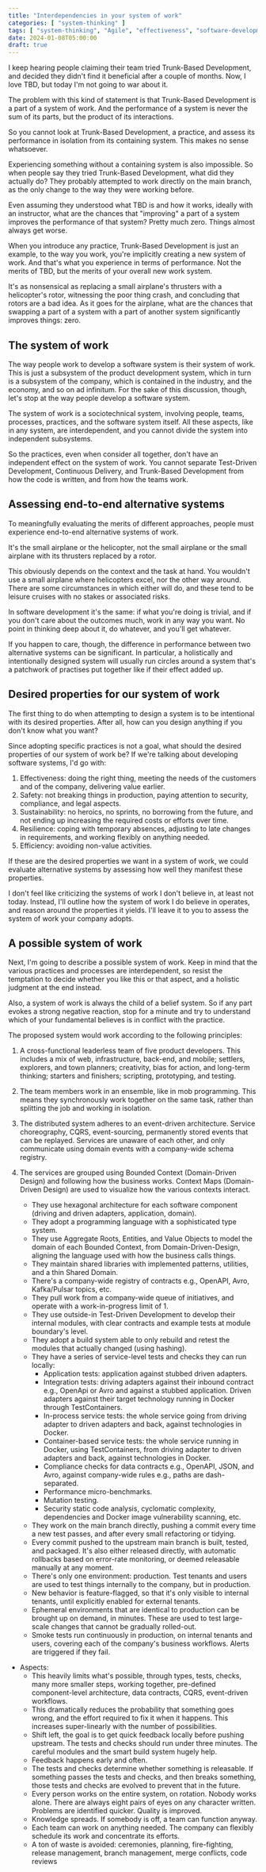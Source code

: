 ```yaml
---
title: "Interdependencies in your system of work"
categories: [ "system-thinking" ]
tags: [ "system-thinking", "Agile", "effectiveness", "software-development", "technical-processes" ]
date: 2024-01-08T05:00:00
draft: true
---
```


I keep hearing people claiming their team tried Trunk-Based Development, and decided they didn't find it beneficial after a couple of months. Now, I love TBD, but today I'm not going to war about it.

The problem with this kind of statement is that Trunk-Based Development is a part of a system of work. And the performance of a system is never the sum of its parts, but the product of its interactions.

So you cannot look at Trunk-Based Development, a practice, and assess its performance in isolation from its containing system. This makes no sense whatsoever.

Experiencing something without a containing system is also impossible. So when people say they tried Trunk-Based Development, what did they actually do? They probably attempted to work directly on the main branch, as the only change to the way they were working before.

Even assuming they understood what TBD is and how it works, ideally with an instructor, what are the chances that "improving" a part of a system improves the performance of that system? Pretty much zero. Things almost always get worse.

When you introduce any practice, Trunk-Based Development is just an example, to the way you work, you're implicitly creating a new system of work. And that's what you experience in terms of performance. Not the merits of TBD, but the merits of your overall new work system.

It's as nonsensical as replacing a small airplane's thrusters with a helicopter's rotor, witnessing the poor thing crash, and concluding that rotors are a bad idea. As it goes for the airplane, what are the chances that swapping a part of a system with a part of another system significantly improves things: zero.

## The system of work

The way people work to develop a software system is their system of work. This is just a subsystem of the product development system, which in turn is a subsystem of the company, which is contained in the industry, and the economy, and so on ad infinitum. For the sake of this discussion, though, let's stop at the way people develop a software system.

The system of work is a sociotechnical system, involving people, teams, processes, practices, and the software system itself. All these aspects, like in any system, are interdependent, and you cannot divide the system into independent subsystems.

So the practices, even when consider all together, don't have an independent effect on the system of work. You cannot separate Test-Driven Development, Continuous Delivery, and Trunk-Based Development from how the code is written, and from how the teams work.

## Assessing end-to-end alternative systems

To meaningfully evaluating the merits of different approaches, people must experience end-to-end alternative systems of work.

It's the small airplane or the helicopter, not the small airplane or the small airplane with its thrusters replaced by a rotor.

This obviously depends on the context and the task at hand. You wouldn't use a small airplane where helicopters excel, nor the other way around. There are some circumstances in which either will do, and these tend to be leisure cruises with no stakes or associated risks.

In software development it's the same: if what you're doing is trivial, and if you don't care about the outcomes much, work in any way you want. No point in thinking deep about it, do whatever, and you'll get whatever.

If you happen to care, though, the difference in performance between two alternative systems can be significant. In particular, a holistically and intentionally designed system will usually run circles around a system that's a patchwork of practises put together like if their effect added up.

## Desired properties for our system of work

The first thing to do when attempting to design a system is to be intentional with its desired properties. After all, how can you design anything if you don't know what you want?

Since adopting specific practices is not a goal, what should the desired properties of our system of work be? If we're talking about developing software systems, I'd go with:

1. Effectiveness: doing the right thing, meeting the needs of the customers and of the company, delivering value earlier.
2. Safety: not breaking things in production, paying attention to security, compliance, and legal aspects.
3. Sustainability: no heroics, no sprints, no borrowing from the future, and not ending up increasing the required costs or efforts over time.
4. Resilience: coping with temporary absences, adjusting to late changes in requirements, and working flexibly on anything needed.
5. Efficiency: avoiding non-value activities.

If these are the desired properties we want in a system of work, we could evaluate alternative systems by assessing how well they manifest these properties.

I don't feel like criticizing the systems of work I don't believe in, at least not today. Instead, I'll outline how the system of work I do believe in operates, and reason around the properties it yields. I'll leave it to you to assess the system of work your company adopts.

## A possible system of work

Next, I'm going to describe a possible system of work. Keep in mind that the various practices and processes are interdependent, so resist the temptation to decide whether you like this or that aspect, and a holistic judgment at the end instead.

Also, a system of work is always the child of a belief system. So if any part evokes a strong negative reaction, stop for a minute and try to understand which of your fundamental believes is in conflict with the practice.

The proposed system would work according to the following principles:

1. A cross-functional leaderless team of five product developers. This includes a mix of web, infrastructure, back-end, and mobile; settlers, explorers, and town planners; creativity, bias for action, and long-term thinking; starters and finishers; scripting, prototyping, and testing.
2. The team members work in an ensemble, like in mob programming. This means they synchronously work together on the same task, rather than splitting the job and working in isolation.
3. The distributed system adheres to an event-driven architecture. Service choreography, CQRS, event-sourcing, permanently stored events that can be replayed. Services are unaware of each other, and only communicate using domain events with a company-wide schema registry.
4. The services are grouped using Bounded Context (Domain-Driven Design) and following how the business works. Context Maps (Domain-Driven Design) are used to visualize how the various contexts interact. 

    - They use hexagonal architecture for each software component (driving and driven adapters, application, domain).
    - They adopt a programming language with a sophisticated type system.
    - They use Aggregate Roots, Entities, and Value Objects to model the domain of each Bounded Context, from Domain-Driven-Design, aligning the language used with how the business calls things.
    - They maintain shared libraries with implemented patterns, utilities, and a thin Shared Domain.
    - There's a company-wide registry of contracts e.g., OpenAPI, Avro, Kafka/Pulsar topics, etc.
    - They pull work from a company-wide queue of initiatives, and operate with a work-in-progress limit of 1.
    - They use outside-in Test-Driven Development to develop their internal modules, with clear contracts and example tests at module boundary's level.
    - They adopt a build system able to only rebuild and retest the modules that actually changed (using hashing).
    - They have a series of service-level tests and checks they can run locally:
        - Application tests: application against stubbed driven adapters.
        - Integration tests: driving adapters against their inbound contract e.g., OpenApi or Avro and against a stubbed application. Driven adapters against their target technology running in Docker through TestContainers.
        - In-process service tests: the whole service going from driving adapter to driven adapters and back, against technologies in Docker.
        - Container-based service tests: the whole service running in Docker, using TestContainers, from driving adapter to driven adapters and back, against technologies in Docker.
        - Compliance checks for data contracts e.g., OpenAPI, JSON, and Avro, against company-wide rules e.g., paths are dash-separated.
        - Performance micro-benchmarks.
        - Mutation testing.
        - Security static code analysis, cyclomatic complexity, dependencies and Docker image vulnerability scanning, etc.
    - They work on the main branch directly, pushing a commit every time a new test passes, and after every small refactoring or tidying.
    - Every commit pushed to the upstream main branch is built, tested, and packaged. It's also either released directly, with automatic rollbacks based on error-rate monitoring, or deemed releasable manually at any moment.
    - There's only one environment: production. Test tenants and users are used to test things internally to the company, but in production.
    - New behavior is feature-flagged, so that it's only visible to internal tenants, until explicitly enabled for external tenants.
    - Ephemeral environments that are identical to production can be brought up on demand, in minutes. These are used to test large-scale changes that cannot be gradually rolled-out.
    - Smoke tests run continuously in production, on internal tenants and users, covering each of the company's business workflows. Alerts are triggered if they fail.

- Aspects:
    - This heavily limits what's possible, through types, tests, checks, many more smaller steps, working together, pre-defined component-level architecture, data contracts, CQRS, event-driven workflows.
    - This dramatically reduces the probability that something goes wrong, and the effort required to fix it when it happens. This increases super-linearly with the number of possibilities.
    - Shift left, the goal is to get quick feedback locally before pushing upstream. The tests and checks should run under three minutes. The careful modules and the smart build system hugely help.
    - Feedback happens early and often.
    - The tests and checks determine whether something is releasable. If something passes the tests and checks, and then breaks something, those tests and checks are evolved to prevent that in the future.
    - Every person works on the entire system, on rotation. Nobody works alone. There are always eight pairs of eyes on any character written. Problems are identified quicker. Quality is improved.
    - Knowledge spreads. If somebody is off, a team can function anyway.
    - Each team can work on anything needed. The company can flexibly schedule its work and concentrate its efforts.
    - A ton of waste is avoided: ceremonies, planning, fire-fighting, release management, branch management, merge conflicts, code reviews

[//]: # (TODO change the title; final words: building the walking skeleton of a simple event-driven workflow is a much better way of evaluating how to work)